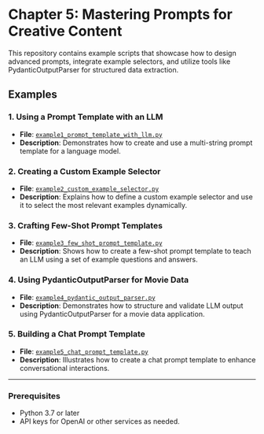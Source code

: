 # Chapter 5: Mastering Prompts for Creative Content

This repository contains example scripts that showcase how to design advanced prompts, integrate example selectors, and utilize tools like PydanticOutputParser for structured data extraction.

## Examples

### 1. **Using a Prompt Template with an LLM**
   - **File**: [`example1_prompt_template_with_llm.py`](example1_prompt_template_with_llm.py)
   - **Description**: Demonstrates how to create and use a multi-string prompt template for a language model.

### 2. **Creating a Custom Example Selector**
   - **File**: [`example2_custom_example_selector.py`](example2_custom_example_selector.py)
   - **Description**: Explains how to define a custom example selector and use it to select the most relevant examples dynamically.

### 3. **Crafting Few-Shot Prompt Templates**
   - **File**: [`example3_few_shot_prompt_template.py`](example3_few_shot_prompt_template.py)
   - **Description**: Shows how to create a few-shot prompt template to teach an LLM using a set of example questions and answers.

### 4. **Using PydanticOutputParser for Movie Data**
   - **File**: [`example4_pydantic_output_parser.py`](example4_pydantic_output_parser.py)
   - **Description**: Demonstrates how to structure and validate LLM output using PydanticOutputParser for a movie data application.

### 5. **Building a Chat Prompt Template**
   - **File**: [`example5_chat_prompt_template.py`](example5_chat_prompt_template.py)
   - **Description**: Illustrates how to create a chat prompt template to enhance conversational interactions.

---

### Prerequisites
- Python 3.7 or later
- API keys for OpenAI or other services as needed.